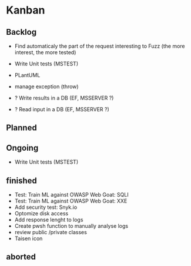 # Kanban



## Backlog

* Find automaticaly the part of the request interesting to Fuzz (the more interest, the more tested)

* Write Unit tests (MSTEST)

* PLantUML

* manage exception (throw)

* ? Write results in a DB (EF, MSSERVER ?)

* ? Read input in a DB (EF, MSSERVER ?)

## Planned



## Ongoing


* Write Unit tests (MSTEST)


## finished


* Test: Train ML against OWASP Web Goat: SQLI
* Test: Train ML against OWASP Web Goat: XXE
* Add security test: Snyk.io
* Optomize disk access
* Add response lenght to logs
* Create pwsh function to manually analyse logs
* review public /private classes
* Taisen icon


## aborted

